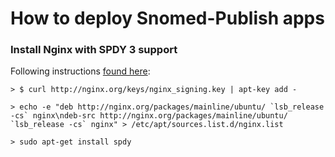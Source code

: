 # How to deploy Snomed-Publish apps


### Install Nginx with SPDY 3 support
Following instructions [found here](https://bjornjohansen.no/install-latest-version-of-nginx-on-ubuntu):

    > $ curl http://nginx.org/keys/nginx_signing.key | apt-key add -
    
    > echo -e "deb http://nginx.org/packages/mainline/ubuntu/ `lsb_release -cs` nginx\ndeb-src http://nginx.org/packages/mainline/ubuntu/ `lsb_release -cs` nginx" > /etc/apt/sources.list.d/nginx.list
    
    > sudo apt-get install spdy

